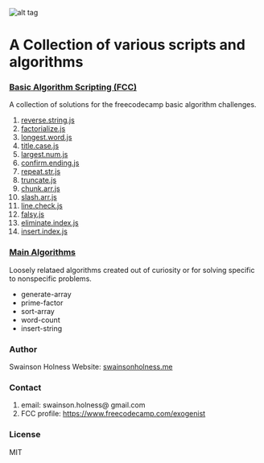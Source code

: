 ![alt tag](https://github.com/Exogenist/algorithm-library/blob/master/img/header.png)

# A Collection of various scripts and algorithms 

### [Basic Algorithm Scripting (FCC)](https://github.com/Exogenist/Robotik-js/tree/master/basic-algorithm-scripting)
A collection of solutions for the freecodecamp basic algorithm challenges. 

1. [reverse.string.js](https://github.com/Exogenist/Robotik-Js/blob/master/basic-algorithm-scripting/01-reverse.string.js)
2. [factorialize.js](https://github.com/Exogenist/Robotik-Js/blob/master/basic-algorithm-scripting/02-factorialize.js)
4. [longest.word.js](https://github.com/Exogenist/Robotik-Js/blob/master/basic-algorithm-scripting/03-palindrome.js)
5. [title.case.js](https://github.com/Exogenist/Robotik-Js/blob/master/basic-algorithm-scripting/04-longest.word.js)
6. [largest.num.js](https://github.com/Exogenist/Robotik-Js/blob/master/basic-algorithm-scripting/06-largest.num.js)
7. [confirm.ending.js](https://github.com/Exogenist/Robotik-Js/blob/master/basic-algorithm-scripting/07-confirm.ending.js)
8. [repeat.str.js](https://github.com/Exogenist/Robotik-Js/blob/master/basic-algorithm-scripting/08-repeat.str.js)
9. [truncate.js](https://github.com/Exogenist/Robotik-Js/blob/master/basic-algorithm-scripting/09-truncate.js)
10. [chunk.arr.js](https://github.com/Exogenist/Robotik-Js/blob/master/basic-algorithm-scripting/10-chunk.arr.js)
11. [slash.arr.js](https://github.com/Exogenist/Robotik-Js/blob/master/basic-algorithm-scripting/11-slash.arr.js)
12. [line.check.js](https://github.com/Exogenist/Robotik-Js/blob/master/basic-algorithm-scripting/12-line.check.js)
13. [falsy.js](https://github.com/Exogenist/Robotik-Js/blob/master/basic-algorithm-scripting/13-falsy.js)
14. [eliminate.index.js](https://github.com/Exogenist/Robotik-Js/blob/master/basic-algorithm-scripting/14-eliminate.index.js)
15. [insert.index.js](https://github.com/Exogenist/Robotik-Js/blob/master/basic-algorithm-scripting/15-insert.index.js)

### [Main Algorithms](https://github.com/Exogenist/Robotik-js/tree/master/main-algorithms)
Loosely relataed algorithms created out of curiosity or for solving specific to nonspecific problems.

* generate-array
* prime-factor
* sort-array
* word-count
* insert-string

### Author
Swainson Holness
Website: [swainsonholness.me](http://swainsonholness.me/)

### Contact
1. email: swainson.holness@ gmail.com 
2. FCC profile: https://www.freecodecamp.com/exogenist

### License
MIT





